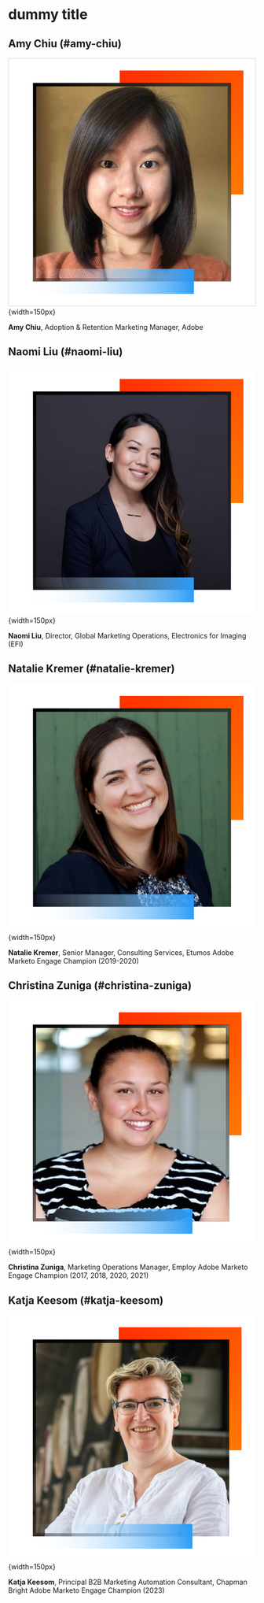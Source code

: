# dummy title

## Amy Chiu (#amy-chiu)

![Amy Chiu](/help/marketo-tutorial-implementing-new-instance/assets/amy-chiu.png){width=150px}

**Amy Chiu**, Adoption & Retention Marketing Manager, Adobe

## Naomi Liu (#naomi-liu)

![Naomi Liu](/help/marketo-tutorial-implementing-new-instance/assets/naomi-liu.png){width=150px}

**Naomi Liu**, Director, Global Marketing Operations, Electronics for Imaging (EFI)

## Natalie Kremer (#natalie-kremer)

![Natalie Kremer](/help/marketo-tutorial-implementing-new-instance/assets/natalie-kremer.png){width=150px}

**Natalie Kremer**, Senior Manager, Consulting Services, Etumos 
Adobe Marketo Engage Champion (2019-2020)

## Christina Zuniga (#christina-zuniga)

![Christina Zuniga](/help/marketo-tutorial-implementing-new-instance/assets/christina-zuniga.png){width=150px}

**Christina Zuniga**, Marketing Operations Manager, Employ
Adobe Marketo Engage Champion (2017, 2018, 2020, 2021)

## Katja Keesom (#katja-keesom)

![Katja Keesom](/help/marketo-tutorial-implementing-new-instance/assets/katja-keesom.png){width=150px}

**Katja Keesom**, Principal B2B Marketing Automation Consultant, Chapman Bright
Adobe Marketo Engage Champion (2023)